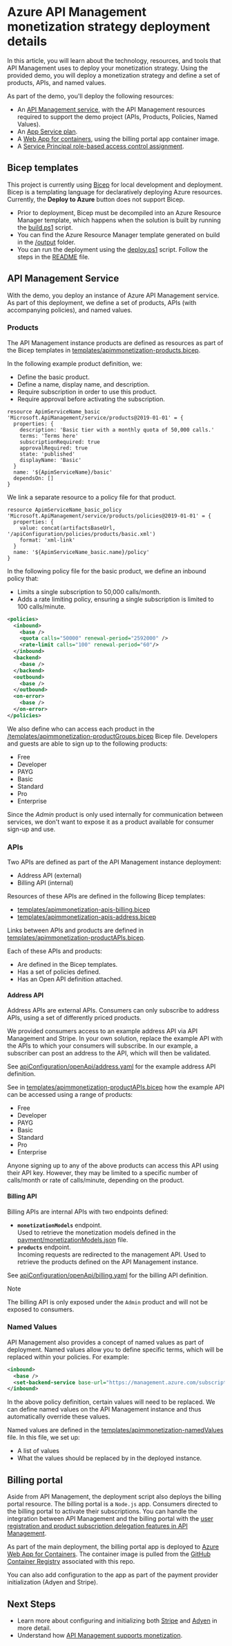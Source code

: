 # Azure API Management monetization strategy deployment details

In this article, you will learn about the technology, resources, and tools that API Management uses to deploy your monetization strategy. Using the provided demo, you will deploy a monetization strategy and define a set of products, APIs, and named values. 

As part of the demo, you'll deploy the following resources:
- An [API Management service](https://azure.microsoft.com/en-gb/services/api-management/), with the API Management resources required to support the demo project (APIs, Products, Policies, Named Values).
- An [App Service plan](../app-service/overview.md).
- A [Web App for containers](https://azure.microsoft.com/en-gb/services/app-service/containers/), using the billing portal app container image.
- A [Service Principal role-based access control assignment](../role-based-access-control/overview.md).

## Bicep templates

This project is currently using [Bicep](../azure-resource-manager/templates/bicep-overview.md) for local development and deployment. Bicep is a templating language for declaratively deploying Azure resources. Currently, the **Deploy to Azure** button does not support Bicep. 

* Prior to deployment, Bicep must be decompiled into an Azure Resource Manager template, which happens when the solution is built by running the [build.ps1](../build.ps1) script.
* You can find the Azure Resource Manager template generated on build in the [/output](../output/) folder.
* You can run the deployment using the [deploy.ps1](../deploy.ps1) script. Follow the steps in the [README](../README.md) file.

## API Management Service

With the demo, you deploy an instance of Azure API Management service. As part of this deployment, we define a set of products, APIs (with accompanying policies), and named values.

### Products 

The API Management instance products are defined as resources as part of the Bicep templates in [templates/apimmonetization-products.bicep](../templates/apimmonetization-products.bicep).

In the following example product definition, we:
* Define the basic product. 
* Define a name, display name, and description. 
* Require subscription in order to use this product.
* Require approval before activating the subscription. 

```bicep
resource ApimServiceName_basic 'Microsoft.ApiManagement/service/products@2019-01-01' = {
  properties: {
    description: 'Basic tier with a monthly quota of 50,000 calls.'
    terms: 'Terms here'
    subscriptionRequired: true
    approvalRequired: true
    state: 'published'
    displayName: 'Basic'
  }
  name: '${ApimServiceName}/basic'
  dependsOn: []
}
```

We link a separate resource to a policy file for that product. 

```bicep
resource ApimServiceName_basic_policy 'Microsoft.ApiManagement/service/products/policies@2019-01-01' = {
  properties: {
    value: concat(artifactsBaseUrl, '/apiConfiguration/policies/products/basic.xml')
    format: 'xml-link'
  }
  name: '${ApimServiceName_basic.name}/policy'
}
```

In the following policy file for the basic product, we define an inbound policy that:
* Limits a single subscription to 50,000 calls/month. 
* Adds a rate limiting policy, ensuring a single subscription is limited to 100 calls/minute.

```xml
<policies>
  <inbound>
    <base />
    <quota calls="50000" renewal-period="2592000" />
    <rate-limit calls="100" renewal-period="60"/>
  </inbound>
  <backend>
    <base />
  </backend>
  <outbound>
    <base />
  </outbound>
  <on-error>
    <base />
  </on-error>
</policies>
```

We also define who can access each product in the [/templates/apimmonetization-productGroups.bicep](../templates/apimmonetization-productGroups.bicep) Bicep file. Developers and guests are able to sign up to the following products:

- Free
- Developer
- PAYG
- Basic 
- Standard
- Pro
- Enterprise

Since the *Admin* product is only used internally for communication between services, we don't want to expose it as a product available for consumer sign-up and use.

### APIs

Two APIs are defined as part of the API Management instance deployment:
* Address API (external)
* Billing API (internal)

Resources of these APIs are defined in the following Bicep templates:
* [templates/apimmonetization-apis-billing.bicep](../templates/apimmonetization-apis-billing.bicep) 
* [templates/apimmonetization-apis-address.bicep](../templates/apimmonetization-apis-address.bicep)

Links between APIs and products are defined in [templates/apimmonetization-productAPIs.bicep](../templates/apimmonetization-productAPIs.bicep).

Each of these APIs and products:
* Are defined in the Bicep templates.
* Has a set of policies defined.
* Has an Open API definition attached.

#### Address API

Address APIs are external APIs. Consumers can only subscribe to address APIs, using a set of differently priced products. 

We provided consumers access to an example address API via API Management and Stripe. In your own solution, replace the example API with the APIs to which your consumers will subscribe. In our example, a subscriber can post an address to the API, which will then be validated.

See [apiConfiguration/openApi/address.yaml](../apiConfiguration/openApi/address.yaml) for the example address API definition.

See in [templates/apimmonetization-productAPIs.bicep](../templates/apimmonetization-productAPIs.bicep) how the example API can be accessed using a range of products: 

* Free
* Developer
* PAYG
* Basic
* Standard
* Pro
* Enterprise

Anyone signing up to any of the above products can access this API using their API key. However, they may be limited to a specific number of calls/month or rate of calls/minute, depending on the product.

#### Billing API

Billing APIs are internal APIs with two endpoints defined:

* **`monetizationModels`** endpoint.  
   Used to retrieve the monetization models defined in the [payment/monetizationModels.json](../payment/monetizationModels.json) file. 
* **`products`** endpoint.  
   Incoming requests are redirected to the management API. Used to retrieve the products defined on the API Management instance. 

See [apiConfiguration/openApi/billing.yaml](../apiConfiguration/openApi/billing.yaml) for the billing API definition.

>[!NOTE]
> The billing API is only exposed under the `Admin` product and will not be exposed to consumers.

### Named Values

API Management also provides a concept of named values as part of deployment. Named values allow you to define specific terms, which will be replaced within your policies. For example:

```xml
<inbound>
  <base />
  <set-backend-service base-url="https://management.azure.com/subscriptions/{{subscriptionId}}/resourceGroups/{{resourceGroupName}}/providers/Microsoft.ApiManagement/service/{{apimServiceName}}" />
</inbound>
```
In the above policy definition, certain values will need to be replaced. We can define named values on the API Management instance and thus automatically override these values. 

Named values are defined in the [templates/apimmonetization-namedValues](../templates/apimmonetization-namedValues.bicep) file. In this file, we set up:
* A list of values
* What the values should be replaced by in the deployed instance. 

## Billing portal

Aside from API Management, the deployment script also deploys the billing portal resource. The billing portal is a `Node.js` app. Consumers directed to the billing portal to activate their subscriptions. You can handle the integration between API Management and the billing portal with the [user registration and product subscription delegation features in API Management](./azure/api-management/api-management-howto-setup-delegation).

As part of the main deployment, the billing portal app is deployed to [Azure Web App for Containers](https://azure.microsoft.com/en-gb/services/app-service/containers/). The container image is pulled from the [GitHub Container Registry](https://docs.github.com/en/packages/guides/about-github-container-registry) associated with this repo.

You can also add configuration to the app as part of the payment provider initialization (Adyen and Stripe).

## Next Steps
* Learn more about configuring and initializing both [Stripe](stripe-details.md) and [Adyen](adyen-details.md) in more detail.
* Understand how [API Management supports monetization](https://docs.microsoft.com/azure/api-management/monetization-support).